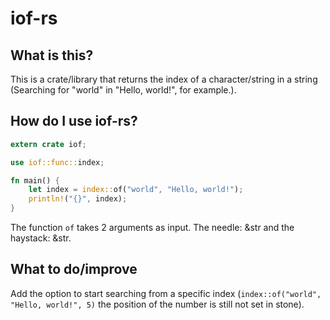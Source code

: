 # iof-rs

## What is this?
This is a crate/library that returns the index of a character/string in a string (Searching for "world" in "Hello, world!", for example.).

## How do I use iof-rs?
```rust
extern crate iof;

use iof::func::index;

fn main() {
    let index = index::of("world", "Hello, world!");
    println!("{}", index);
}
```

The function `of` takes 2 arguments as input. The needle: &str and the haystack: &str.

## What to do/improve
Add the option to start searching from a specific index (`index::of("world", "Hello, world!", 5)` the position of the number is still not set in stone).
